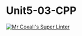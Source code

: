 # Unit5-03-CPP
[![Mr Coxall's Super Linter](https://github.com/ICS3UC-Programming-AngelI/Unit5-03-CPP/workflows/Mr%20Coxall's%20Super%20Linter/badge.svg)](https://github.com/ICS3UC-Programming-AngelI/Unit5-03-CPP/actions/)
